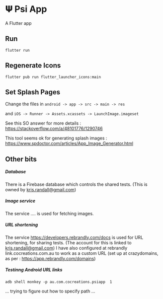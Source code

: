 # 𝚿 Psi App

A Flutter app

## Run

```
flutter run
```

## Regenerate Icons

```
flutter pub run flutter_launcher_icons:main
```

## Set Splash Pages 


Change the files in `android -> app -> src -> main -> res`

and `iOS -> Runner -> Assets.xcassets -> LaunchImage.imageset`

See this SO answer for more details : https://stackoverflow.com/a/48101776/1290746

This tool seems ok for generating splash images : https://www.spdoctor.com/articles/App_Image_Generator.html



## Other bits

##### Database

There is a Firebase database which controls the shared tests.
(This is owned by kris.randall@gmail.com)

##### Image service

The service .... is used for fetching images.

##### URL shortening

The service https://developers.rebrandly.com/docs is used for URL shortening, for sharing tests.
(The account for this is linked to kris.randall@gmail.com)
I have also configured at rebrandly link.cocreations.com.au to work as a custom URL (set up at crazydomains, as per : https://app.rebrandly.com/domains)

##### Testinng Android URL links

```
adb shell monkey -p au.com.cocreations.psiapp  1
```

... trying to figure out how to specify path ...


